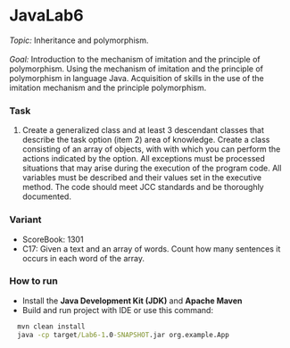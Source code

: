 # JavaLab6
*Topic:* 
Inheritance and polymorphism.<br><br>
*Goal:*
Introduction to the mechanism of imitation and the principle of polymorphism.
Using the mechanism of imitation and the principle of polymorphism in language
Java. Acquisition of skills in the use of the imitation mechanism and the principle
polymorphism.

### Task
1. Create a generalized class and at least 3 descendant classes that describe the task
option (item 2) area of ​​knowledge. Create a class consisting of an array of objects, with
with which you can perform the actions indicated by the option. All exceptions must be processed
situations that may arise during the execution of the program code. All variables
must be described and their values ​​set in the executive method. The code should
meet JCC standards and be thoroughly documented.

### Variant
- ScoreBook:  1301
- C17:  Given a text and an array of words. Count how many sentences it occurs in each word of the array.

### How to run

- Install the **Java Development Kit (JDK)** and **Apache Maven**
- Build and run project with IDE or use this command:
```cmd
  mvn clean install
  java -cp target/Lab6-1.0-SNAPSHOT.jar org.example.App
```
